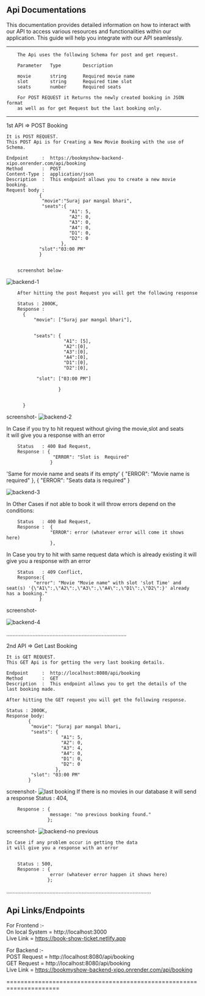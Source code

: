 ## Api Documentations

This documentation provides detailed information on how to interact with our API to access various resources and functionalities within our application. This guide will help you integrate with our API seamlessly.
	
-----------------------------------------------------------------------------

		The Api uses the following Schema for post and get request. 

		Parameter	Type		Description

		movie		string		Required movie name
		slot		string		Required time slot
		seats		number		Required seats

		For POST REQUEST it Returns the newly created booking in JSON format	
		as well as for get Request but the last booking only.		
	

------------------------------------------------------------------------------


1st API =>   	POST Booking

	It is POST REQUEST.		
	This POST Api is for Creating a New Movie Booking with the use of Schema.
	
	Endpoint     : 	https://bookmyshow-backend-xipo.onrender.com/api/booking 
	Method       : 	POST
	Content-Type :  application/json
	Description  :	This endpoint allows you to create a new movie booking.
	Request body :
				{
                 "movie":"Suraj par mangal bhari",
                 "seats":{
                           "A1": 5, 
                           "A2": 0,      
                           "A3": 0,       
                           "A4": 0,  
                           "D1": 0,      
                           "D2": 0         
                        },
                "slot":"03:00 PM"
                }

		
		screenshot below-
 ![backend-1](https://github.com/Sudhir561/bookMyShow/assets/89014041/646eb1b9-c136-4c4e-bcac-abdb9d55ab25)         
          		
	
		After hitting the post Request you will get the following response

		Status : 200OK,
		Response : 
		  {
              "movie": ["Suraj par mangal bhari"],
                        
                             
              "seats": {
                         "A1": [5],
                         "A2":[0],
                         "A3":[0],
                         "A4":[0],
                         "D1":[0],
                         "D2":[0],

               "slot": ["03:00 PM"]

                       }
       
   
          }

screenshot-
![backend-2](https://github.com/Sudhir561/bookMyShow/assets/89014041/9d2a8d5d-a326-4b06-94c1-e72847256e18)		  
 
In Case if you try to hit request without giving the movie,slot and seats  
it will give you a response with an error 

		Status   : 400 Bad Request,
		Response : {
   					 "ERROR": "Slot is  Required" 
					}
'Same for movie name and seats if its empty' 
	{
   		 "ERROR": "Movie name is required" 
	},
	{
   		 "ERROR":  "Seats data is required"
	}

    
 ![backend-3](https://github.com/Sudhir561/bookMyShow/assets/89014041/ef7321b2-630f-4e2f-82af-19e5d5133f65)      


In Other Cases if not able to book it will throw errors depend on the conditions:
	
		Status 	 : 400 Bad Request,
		Response :  {
   		 			"ERROR": error (whatever error will come it shows here)
					},

In Case you try to hit with same request data which is already existing 
it will give you a response with an error 

        Status 	 : 409 Conflict,
        Response:{
              "error": "Movie "Movie name" with slot 'slot Time' and seat(s) '{\"A1\":,\"A2\":,\"A3\":,\"A4\":,\"D1\":,\"D2\":}' already has a booking."
                }


  screenshot-
  
  ![backend-4](https://github.com/Sudhir561/bookMyShow/assets/89014041/ec599bbf-9a2c-4cb1-8b3b-eb7bde21bbe1)       
		
..............................................................................


2nd API =>  Get Last Booking

	It is GET REQUEST.		
	This GET Api is for getting the very last booking details.
			
	Endpoint     : 	http://localhost:8080/api/booking  
	Method       : 	GET
	Description  :	This endpoint allows you to get the details of the last booking made.

	After hitting the GET request you will get the following response.

	Status : 200OK,
	Response body:
			{
    		 "movie": "Suraj par mangal bhari,
   			 "seats": {
						"A1": 5,
						"A2": 0,
						"A3": 4,
						"A4": 0,
						"D1": 0,
						"D2": 0
    				  },
   			 "slot": "03:00 PM"
			}
screenshot-
![last booking](https://github.com/Sudhir561/bookMyShow/assets/89014041/d8d996a8-9e6a-4f19-a78f-4da57cbf7666)
  	If there is no movies in our database it will send a response
		Status : 404,

   		Response : {
        	  	  	message: "no previous booking found." 
			       };
screenshot-
![backend-no previous ](https://github.com/Sudhir561/bookMyShow/assets/89014041/ea12fed7-f114-418d-b1a4-bff09180d787)


	In Case if any problem occur in getting the data 
	it will give you a response with an error 

	
		Status : 500,
    	Response : {
        	  	    error (whatever error happen it shows here)
			       };

..............................................................................................

Api Links/Endpoints
-------------------

For Frontend :-<br>
	On  local System = http://localhost:3000
	<br>
	Live Link  	=  https://book-show-ticket.netlify.app

For Backend :- <br>
	POST Request =  http://localhost:8080/api/booking  
	GET Request =  http://localhost:8080/api/booking  
	Live Link = https://bookmyshow-backend-xipo.onrender.com/api/booking

=====================================================================